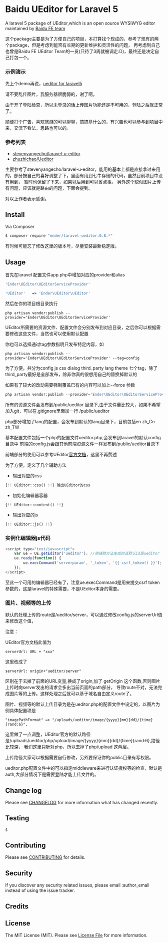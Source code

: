 # Baidu UEditor for Laravel 5

A laravel 5 package of UEditor,which is an open source WYSIWYG editor maintained by [Baidu FE team](http://ueditor.baidu.com/website/index.html)

这个package主要是为了方便自己的项目，本打算找个现成的，参考了现有的两个package，但是考虑到能否有长期的更新维护和灵活性的问题，
再考虑到自己也曾是Baidu FE UEditor Team的一员(只待了3周就被调走:D)，最终还是决定自己打包一个。

### 示例演示

先上个demo再说，[ueditor for laravel5](https://www.bigfeettrip.com/demo/ueditor)

请不要乱传图片，我服务器很脆弱的，谢了啊。

由于开了登陆检查，所以未登录的话上传图片功能还是不可用的，登陆之后就正常了。

顺便打个广告，喜欢旅游的可以聊聊，搞搞基什么的，有兴趣也可以参与到项目中来，交流下看法，思路也可以的。

### 参考列表

- [stevenyangecho/laravel-u-editor](https://github.com/stevenyangecho/laravel-u-editor)
- [zhuzhichao/Ueditor](https://github.com/zhuzhichao/Ueditor)

主要参考了stevenyangecho/laravel-u-editor，能用的基本上都是直接拿过来用的，部分按自己的喜好调整了下，里面有用到七牛存储的代码，虽然目前项目中没有用到，
暂时也保留了下来，如果以后用到可以省点事。
另外这个貌似图片上传有问题，应该就是路由的问题，下面会提到。

对以上作者表示感谢。


## Install

Via Composer

``` bash
$ composer require "ender/laravel-ueditor:0.8.*"
```

有时候可能忘了修改这里的版本号，尽量安装最新稳定版。


## Usage

首先在laravel 配置文件app.php中增加对应的provider和alias

```php
'Ender\UEditor\UEditorServiceProvider'
```

```php
'UEditor'   => 'Ender\UEditor\UEditor'
```

然后在你的项目根目录执行

``` 
php artisan vendor:publish --provider='Ender\UEditor\UEditorServiceProvider'
```

UEditor所需要的资源文件、配置文件会分别发布到对应目录，之后你可以根据需要修改这些文件，当然也可以使用默认配置

你也可以选择通过tag参数指明只发布特定内容，如

```
php artisan vendor:publish --provider='Ender\UEditor\UEditorServiceProvider' --tag=config
```

为了方便，共分为config js css dialog third_party lang theme 七个tag，除了third_party最好是全部发布，除非你真的很想用自己的替换掉默认的

如果有了较大的改动需要强制覆盖已有的内容可以加上--force 参数

```php
php artisan vendor:publish --provider='Ender\UEditor\UEditorServiceProvider' --force
```

所有的资源文件会发布到/public/ueditor 目录下,由于文件量比较大，如果不希望加入git，可以在.gitignore里面加一行 /public/ueditor

php部分增加了lang的配置，会发布到默认的lang目录下，目前包括en zh_Cn zh_TW

基本配置文件包括一个php的配置文件ueditor.php,会发布到laravel的默认config目录中
前端的config.js会跟其他前端资源文件一样发布到/public/ueditor目录下

前端部分的使用可以参考UEditor[官方文档](http://fex.baidu.com/ueditor/)，这里不再赘述

为了方便，定义了几个辅助方法

- 输出对应的css

```php
{!! UEditor::css() !!} 输出UEditor的css
```

- 初始化编辑器容器

```php
{!! UEditor::content() !!}
```

- 输出对应的js

```php
{!! UEditor::js() !!}
```

### 实例化编辑器js代码

```js
<script type="text/javascript">
    var ue = UE.getEditor('ueditor'); //用辅助方法生成的话默认id是ueditor
    ue.ready(function() {
        ue.execCommand('serverparam', '_token', '{{ csrf_token() }}');
    });
</script>
```

至此一个可用的编辑器已经有了，注意ue.execCommand是用来提交csrf token 参数的，这是laravel的特殊需要，不是UEditor本身的需要。

### 图片、视频等的上传

默认的处理上传的route是/ueditor/server，可以通过修改config.js的serverUrl值来修改这个值，

注意：

UEditor官方文档此值为
```
serverUrl: URL + "xxx"
```
这里改成了

```
serverUrl: origin+"ueditor/server"
```

区别在于去掉了前面的URL变量,换成了origin,加了 getOrigin 这个函数,否则图片上传时向server发出的请求会多出当前页面的path部分，
导致route不对，无法完成图片等的上传。这样处理之后就可以基于域名自由定义route了。

图片、视频等的默认上传目录为是在ueditor.php的配置文件中设定的，以图片为例具体配置项是

```
"imagePathFormat" => "/uploads/ueditor/image/{yyyy}{mm}{dd}/{time}{rand:6}",
```
这里做了一点调整，UEditor官方的默认路径是/uploads/ueditor/php/upload/image/{yyyy}{mm}{dd}/{time}{rand:6},路径比较深，
我们这里只针对php，所以去掉了php/upload 这两层。

上传路径大家可以根据需要自行修改，另外要保证你的public目录有写权限。

ueditor.php配置文件中的可以指定middleware来进行认证授权等的检查，默认是auth,大部分情况下是需要登陆才能上传文件的。


## Change log

Please see [CHANGELOG](CHANGELOG.md) for more information what has changed recently.


## Testing

``` bash
$ 
```

## Contributing

Please see [CONTRIBUTING](CONTRIBUTING.md) for details.


## Security

If you discover any security related issues, please email :author_email instead of using the issue tracker.


## Credits


## License

The MIT License (MIT). Please see [License File](LICENSE.md) for more information.
